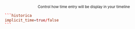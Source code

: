 <div align="center">  
<sub>Control how time entry will be display in your timeline</sub>  
</div>  
  
````toml  
```historica  
implicit_time=true/false  
```  
````  
  

  

  
